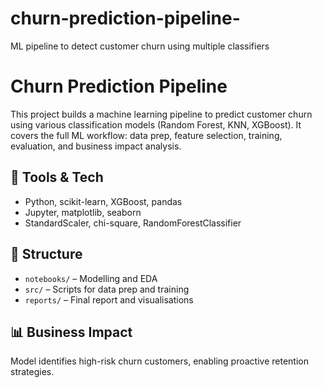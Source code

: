# churn-prediction-pipeline-
ML pipeline to detect customer churn using multiple classifiers


# Churn Prediction Pipeline

This project builds a machine learning pipeline to predict customer churn using various classification models (Random Forest, KNN, XGBoost). It covers the full ML workflow: data prep, feature selection, training, evaluation, and business impact analysis.

## 🔧 Tools & Tech
- Python, scikit-learn, XGBoost, pandas
- Jupyter, matplotlib, seaborn
- StandardScaler, chi-square, RandomForestClassifier

## 📁 Structure
- `notebooks/` – Modelling and EDA
- `src/` – Scripts for data prep and training
- `reports/` – Final report and visualisations

## 📊 Business Impact
Model identifies high-risk churn customers, enabling proactive retention strategies.
